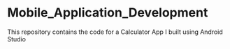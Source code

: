 # Mobile_Application_Development
This repository contains the code for a Calculator App I built using Android Studio
